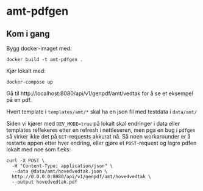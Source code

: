 # amt-pdfgen

## Kom i gang
Bygg docker-imaget med:
```shell
docker build -t amt-pdfgen .
```

Kjør lokalt med:
```shell
docker-compose up
```

Gå til http://localhost:8080/api/v1/genpdf/amt/vedtak for å se et eksempel på en pdf. 

Hvert template i `templates/amt/*` skal ha en json fil med testdata i `data/amt/`

Siden vi kjører med `DEV_MODE=true` på lokalt skal endringer i data eller templates reflekeres etter en refresh i nettleseren, men pga en bug i `pdfgen` så virker ikke det på `GET`-requests akkurat nå. Så noen workarounder er å restarte appen etter hver endring, eller gjøre et `POST`-request og lagre pdfen lokalt med noe som f.eks:


```shell
curl -X POST \
  -H "Content-Type: application/json" \
  --data @data/amt/hovedvedtak.json \
  http://0.0.0.0:8080/api/v1/genpdf/amt/hovedvedtak \
  --output hovedvedtak.pdf
```

